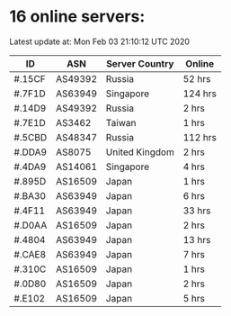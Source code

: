 # 16 online servers:

Latest update at: Mon Feb 03 21:10:12 UTC 2020

| ID | ASN | Server Country | Online |
| -- | --- | -------------- | ------ |
| #.15CF | AS49392 | Russia | 52 hrs |
| #.7F1D | AS63949 | Singapore | 124 hrs |
| #.14D9 | AS49392 | Russia | 2 hrs |
| #.7E1D | AS3462 | Taiwan | 1 hrs |
| #.5CBD | AS48347 | Russia | 112 hrs |
| #.DDA9 | AS8075 | United Kingdom | 2 hrs |
| #.4DA9 | AS14061 | Singapore | 4 hrs |
| #.895D | AS16509 | Japan | 1 hrs |
| #.BA30 | AS63949 | Japan | 6 hrs |
| #.4F11 | AS63949 | Japan | 33 hrs |
| #.D0AA | AS16509 | Japan | 2 hrs |
| #.4804 | AS63949 | Japan | 13 hrs |
| #.CAE8 | AS63949 | Japan | 7 hrs |
| #.310C | AS16509 | Japan | 1 hrs |
| #.0D80 | AS16509 | Japan | 2 hrs |
| #.E102 | AS16509 | Japan | 5 hrs |

